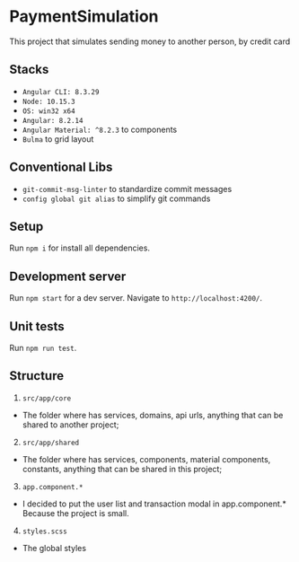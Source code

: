 # PaymentSimulation

This project that simulates sending money to another person, by credit card

## Stacks

- `Angular CLI: 8.3.29`
- `Node: 10.15.3`
- `OS: win32 x64`
- `Angular: 8.2.14`
- `Angular Material: ^8.2.3` to components
- `Bulma` to grid layout

## Conventional Libs

- `git-commit-msg-linter` to standardize commit messages
- `config global git alias` to simplify git commands

## Setup

Run `npm i` for install all dependencies.

## Development server

Run `npm start` for a dev server. Navigate to `http://localhost:4200/`.

## Unit tests

Run `npm run test`.

## Structure

1. `src/app/core`
  - The folder where has services, domains, api urls, anything that can be shared to another project;
2. `src/app/shared`
  - The folder where has services, components, material components, constants, anything that can be shared in this project;
3. `app.component.*`
  - I decided to put the user list and transaction modal in app.component.* Because the project is small.
4. `styles.scss`
  - The global styles

